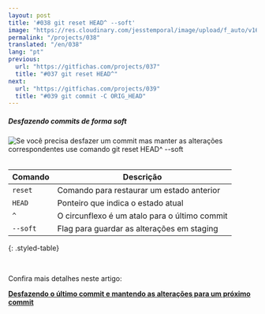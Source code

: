 ```yaml
---
layout: post
title: '#038 git reset HEAD^ --soft'
image: "https://res.cloudinary.com/jesstemporal/image/upload/f_auto/v1642881911/gitfichas/pt/038/thumbnail_ak5qoo.jpg"
permalink: "/projects/038"
translated: "/en/038"
lang: "pt"
previous:
  url: "https://gitfichas.com/projects/037"
  title: "#037 git reset HEAD^"
next:
  url: "https://gitfichas.com/projects/039"
  title: "#039 git commit -C ORIG_HEAD"
---
```

##### Desfazendo commits de forma soft

<img alt="Se você precisa desfazer um commit mas manter as alterações correspondentes use comando git reset HEAD^ --soft" src="https://res.cloudinary.com/jesstemporal/image/upload/v1642881912/gitfichas/pt/038/full_rpeam6.jpg"><br><br>

| Comando | Descrição |
|---------|-------------|
| `reset` | Comando para restaurar um estado anterior |
| `HEAD` | Ponteiro que indica o estado atual |
| `^` | O circunflexo é um atalo para o último commit |
| `--soft` | Flag para guardar as alterações em staging |
{: .styled-table}

<br>

Confira mais detalhes neste artigo:

<a href="https://jtemporal.com/desfazendo-o-ultimo-commit-e-reaproveitando-a-mensagem/">
  <strong>Desfazendo o último commit e mantendo as alterações para um próximo commit</strong>
</a>
